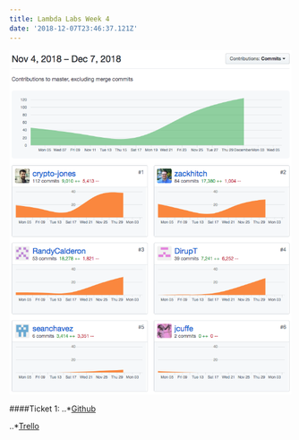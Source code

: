 ```yaml
---
title: Lambda Labs Week 4
date: '2018-12-07T23:46:37.121Z'
---
```


![Contributions](./github_graph.png)

####Ticket 1:
..\*[Github](https://github.com/Lambda-School-Labs/ChainPointDocusign/pull/130)

..\*[Trello](https://trello.com/c/ZESeLeU4)
